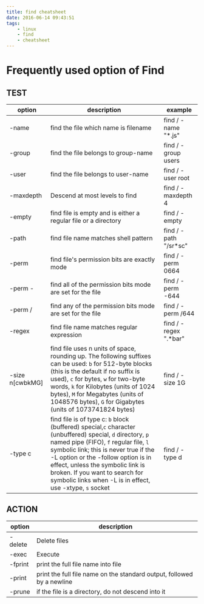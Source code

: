 ```yaml
---
title: find cheatsheet
date: 2016-06-14 09:43:51
tags:
    - linux
    - find
    - cheatsheet
---
```

# Frequently used option of Find
<!-- more -->
## TEST
|option|description|example|
|----|----|----|
|-name <filename>|find the file which name is filename|find / -name "*.js"|
|-group <group-name>|find the file belongs to group-name|find / -group users|
|-user <user-name>|find the file belongs to user-name|find / -user root|
|-maxdepth <level>|Descend at most levels to find|find / -maxdepth 4|
|-empty|find file is empty and is either a regular file or a directory|find / -empty|
|-path <pattern>|find file name matches shell pattern <pattern>|find / -path "/sr*sc"|
|-perm <mode>|find file's permission bits are exactly mode|find / -perm 0664|
|-perm -<mode>|find all of the permission bits mode are set for the file|find / -perm -644|
|-perm /<mode>|find any of the permission bits mode are set for the file|find / -perm /644|
|-regex <pattern>|find file name matches regular expression <pattern>|find / -regex ".*bar"|
|-size n[cwbkMG]|find file uses n units of space, rounding up.  The following suffixes can be used: `b` for 512-byte blocks (this is the default if no suffix  is used), `c` for bytes, `w` for two-byte words, `k` for Kilobytes (units of 1024 bytes), `M` for Megabytes (units of 1048576 bytes), `G` for Gigabytes (units of 1073741824 bytes)|find / -size 1G|
|-type c|find file is of type c: `b` block (buffered) special,`c` character (unbuffered) special, `d` directory, `p` named pipe (FIFO), `f` regular file, `l` symbolic link; this is never true if the -L option or the -follow option is in effect, unless the symbolic link is broken.  If you want to search for symbolic links when -L is in effect, use -xtype, `s` socket|find / -type d
## ACTION
|option|description|
|----|----|
|-delete|Delete files|
|-exec <commadn>|Execute <command>|
|-fprint <file>|print the full file name into file <file>|
|-print|print the full file name on the standard output, followed by a newline|
|-prune|if the file is a directory, do not descend into it|